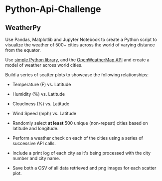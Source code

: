 # Python-Api-Challenge

## WeatherPy

Use Pandas, Matplotlib and Jupyter Notebook to create a Python script to visualize the weather of 500+ cities across the world of varying distance from the equator.

Use [simple Python library](https://pypi.python.org/pypi/citipy), and the [OpenWeatherMap API](https://openweathermap.org/api) and create a model of weather across world cities.

Build a series of scatter plots to showcase the following relationships:

* Temperature (F) vs. Latitude
* Humidity (%) vs. Latitude
* Cloudiness (%) vs. Latitude
* Wind Speed (mph) vs. Latitude


* Randomly select **at least** 500 unique (non-repeat) cities based on latitude and longitude.
* Perform a weather check on each of the cities using a series of successive API calls.
* Include a print log of each city as it's being processed with the city number and city name.
* Save both a CSV of all data retrieved and png images for each scatter plot.
